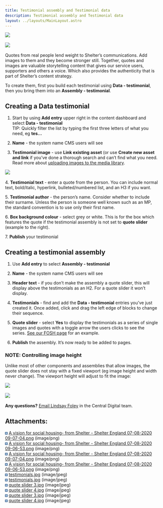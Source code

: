 ```yaml
---
title: Testimonial assembly and Testimonial data
description: Testimonial assembly and Testimonial data
layout: ../layouts/MainLayout.astro
---
```


![](attachments/199360631/199327823.png)

![](attachments/199360631/199295100.png)

Quotes from real people lend weight to Shelter’s communications. Add images to them and they become stronger still. Together, quotes and images are valuable storytelling content that gives our service users, supporters and others a voice. Which also provides the authenticity that is part of Shelter’s content strategy.

To create them, first you build each testimonial using **Data - testimonial**, then you bring them into an **Assembly - testimonial**.

**Creating a Data testimonial**
-------------------------------

1.  Start by using **Add entry** upper right in the content dashboard and select **Data - testimonial**  
    TIP: Quickly filter the list by typing the first three letters of what you need, eg **tes…**
    

1.  **Name** \- the system name CMS users will see
    
2.  **Testimonial image** \- use **Link existing asset** (or use **Create new asset and link** if you’ve done a thorough search and can’t find what you need. Read more about [uploading images to the media library](https://shelteruk.atlassian.net/wiki/spaces/CDP/pages/191169731/Managing+images+and+other+assets+in+the+Media+library).
    

![](attachments/199360631/199262336.jpg?width=340)

4\. **Testimonial text** - enter a quote from the person. You can include normal text, bold/italic, hyperlink, bulleted/numbered list, and an H3 if you want.

5\. **Testimonial author** - the person’s name. Consider whether to include their surname. Unless the person is someone well known such as an MP, the standard convention is to use only their first name.

6\. **Box background colour** - select grey or white. This is for the box which features the quote if the testimonial assembly is not set to **quote slider** (example to the right).

7\. **Publish** your testimonial

**Creating a testimonial assembly**
-----------------------------------

1.  Use **Add entry** to select **Assembly - testimonial**
    
2.  **Name** - the system name CMS users will see
    
3.  **Header text** - if you don’t make the assembly a quote slider, this will display above the testimonials as an H2. For a quote slider it won’t display.
    
4.  **Testimonials** - find and add the **Data - testimonial** entries you’ve just created it. Once added, click and drag the left edge of blocks to change their sequence.
    
5.  **Quote slider** - select **Yes** to display the testimonials as a series of single images and quotes with a toggle arrow the users clicks to see the series. [See our FOSH page](https://website-assets-6434318868.gtsb.io/support_us/campaigns/a_vision_for_social_housing) for an example.
    
6.  **Publish** the assembly. It’s now ready to be added to pages.
    

### **NOTE: Controlling image height**

Unlike most of other components and assemblies that allow images, the quote slider does not stay with a fixed viewport (eg image height and width never change). The viewport height will adjust to fit the image:

![](attachments/199360631/199262354.jpg)

![](attachments/199360631/199295179.jpg)

**Any questions?** [Email Lindsay Foley](mailto:lindsay_foley@shelter.org.uk) in the Central Digital team.

Attachments:
------------

![](images/icons/bullet_blue.gif) [A vision for social housing- from Shelter - Shelter England 07-08-2020 09-07-04.png](attachments/199360631/199262313.png) (image/png)  
![](images/icons/bullet_blue.gif) [A vision for social housing- from Shelter - Shelter England 07-08-2020 09-06-53.png](attachments/199360631/199360640.png) (image/png)  
![](images/icons/bullet_blue.gif) [A vision for social housing- from Shelter - Shelter England 07-08-2020 09-07-04.png](attachments/199360631/199327823.png) (image/png)  
![](images/icons/bullet_blue.gif) [A vision for social housing- from Shelter - Shelter England 07-08-2020 09-06-53.png](attachments/199360631/199295100.png) (image/png)  
![](images/icons/bullet_blue.gif) [testimonials.jpg](attachments/199360631/199295131.jpg) (image/jpeg)  
![](images/icons/bullet_blue.gif) [testimonials.jpg](attachments/199360631/199262336.jpg) (image/jpeg)  
![](images/icons/bullet_blue.gif) [quote slider 3.jpg](attachments/199360631/199360731.jpg) (image/jpeg)  
![](images/icons/bullet_blue.gif) [quote slider 4.jpg](attachments/199360631/199295192.jpg) (image/jpeg)  
![](images/icons/bullet_blue.gif) [quote slider 3.jpg](attachments/199360631/199262354.jpg) (image/jpeg)  
![](images/icons/bullet_blue.gif) [quote slider 4.jpg](attachments/199360631/199295179.jpg) (image/jpeg)
